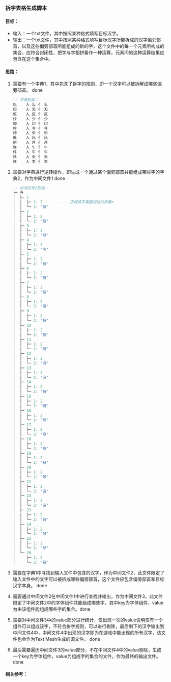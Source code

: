 ### 拆字表格生成脚本

#### 目标：

- 输入：一个txt文件，其中按照某种格式填写目标汉字。
- 输出：一个txt文件，其中按照某种格式填写目标汉字所能拆成的汉字偏旁部首，以及这些偏旁部首所能组成的新的字，这个文件中的每一个元素所构成的集合，应符合封闭性，把字与字相拼看作一种运算，元素间的这种运算结果应包含在这个集合中。

#### 思路：

1. 需要有一个字典1，其中包含了拆字的规则，即一个汉字可以被拆解成哪些偏旁部首。 done

   ```lua
   -- 字典形如：
   仫	人 么	亻 么
   仭	人 刄	亻 刄
   仮	人 反	亻 反
   仯	人 少	亻 少
   仰	人 卬	亻 卬
   仱	人 今	亻 今
   仲	人 中	亻 中
   仳	人 比	亻 比
   仴	人 月	亻 月
   仵	人 午	亻 午
   件	人 牛	亻 牛
   仸	人 夭	亻 夭
   仹	人 丰	亻 丰
   ```

2. 需要对字典进行逆转操作，即生成一个通过某个偏旁部首共能组成哪些字的字典2，作为中间文件1 done

   ```lua
   -- 中间文件1形如：
   ├─ 寺
   │  ├─ 1
   │  │  ├─ 1: 2		--	拼成该字需要经过的步数n
   │  │  └─ 2: "侍"
   │  ├─ 2
   │  │  ├─ 1: 2
   │  │  └─ 2: "侍"
   │  ├─ 3
   │  │  ├─ 1: 2
   │  │  └─ 2: "峙"
   │  ├─ 4
   │  │  ├─ 1: 2
   │  │  └─ 2: "庤"
   │  ├─ 5
   │  │  ├─ 1: 2
   │  │  └─ 2: "待"
   │  ├─ 6
   │  │  ├─ 1: 2
   │  │  └─ 2: "恃"
   │  ├─ 7
   │  │  ├─ 1: 2
   │  │  └─ 2: "恃"
   │  ├─ 8
   │  │  ├─ 1: 2
   │  │  └─ 2: "持"
   │  ├─ 9
   │  │  ├─ 1: 2
   │  │  └─ 2: "持"
   │  ├─ 10
   │  │  ├─ 1: 2
   │  │  └─ 2: "持"
   │  ├─ 11
   │  │  ├─ 1: 2
   │  │  └─ 2: "歭"
   │  ├─ 12
   │  │  ├─ 1: 2
   │  │  └─ 2: "洔"
   │  ├─ 13
   │  │  ├─ 1: 2
   │  │  └─ 2: "洔"
   │  ├─ 14
   │  │  ├─ 1: 2
   │  │  └─ 2: "特"
   │  ├─ 15
   │  │  ├─ 1: 2
   │  │  └─ 2: "特"
   │  ├─ 16
   │  │  ├─ 1: 2
   │  │  └─ 2: "畤"
   │  ├─ 17
   │  │  ├─ 1: 2
   │  │  └─ 2: "痔"
   │  ├─ 18
   │  │  ├─ 1: 2
   │  │  └─ 2: "痔"
   │  ├─ 19
   │  │  ├─ 1: 2
   │  │  └─ 2: "秲"
   │  ├─ 20
   │  │  ├─ 1: 2
   │  │  └─ 2: "等"
   │  ├─ 21
   │  │  ├─ 1: 2
   │  │  └─ 2: "诗"
   │  ├─ 22
   │  │  ├─ 1: 2
   │  │  └─ 2: "诗"
   │  ├─ 23
   │  │  ├─ 1: 2
   │  │  └─ 2: "跱"
   │  ├─ 24
   │  │  ├─ 1: 2
   │  │  └─ 2: "邿"
   │  ├─ 25
   │  │  ├─ 1: 2
   │  │  └─ 2: "邿"
   │  └─ 26
   │     ├─ 1: 2
   │     └─ 2: "鼭"
   ```

3. 需要在字典1中寻找到输入文件中包含的汉字，作为中间文件2，此文件限定了输入文件中的文字可以被拆成哪些偏旁部首，这个文件应包含偏旁部首和目标汉字本身。 done

4. 需要通过中间文件2在中间文件1中进行查找并输出，作为中间文件3，此文件限定了中间文件2中的字体组件共能组成哪些字，其中key为字体组件，value为由该组件能组成哪些字的集合。done

5. 需要对中间文件3中的value部分进行统计，仅出现一次的value说明仅有一个组件可以组成该字，不符合拼字规则，可以进行剔除，最后剩下的汉字输出到中间文件4中，中间文件4中出现的汉字即为在游戏中能出现的所有汉字，该文件也会作为Text Mesh生成的源文件。 done

6. 最后需要遍历中间文件3的value部分，不在中间文件4中的value剔除，生成一个key为字体组件，value为组成字的集合的文件，作为最终的输出文件。 done

#### 相关参考：